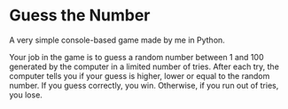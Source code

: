 # Guess the Number

A very simple console-based game made by me in Python.

Your job in the game is to guess a random number between 1 and 100 generated by the computer in a limited number of tries. After each try, the computer tells you if your guess is higher, lower or equal to the random number. If you guess correctly, you win. Otherwise, if you run out of tries, you lose.
